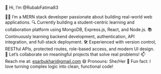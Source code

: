 👋 Hi, I’m @RubabFatima83

👨‍💻 I’m a MERN stack developer passionate about building real-world web applications.
🔍 Currently building a student-centric learning and collaboration platform using MongoDB, Express.js, React, and Node.js.
📚 Continuously learning backend development, authentication, API integration, and full-stack deployment.
🛠️ Experienced with version control, RESTful APIs, protected routes, role-based access, and modern UI design.
💬 Let’s collaborate on meaningful projects that solve real problems!
📫 Reach me at: esarbukhari@gmail.com
😄 Pronouns: She/Her
🚀 Fun fact: I love turning complex logic into clean, functional code!


